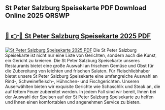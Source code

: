 ## St Peter Salzburg Speisekarte PDF Download Online 2025 QRSWP

# <h2><a href="http://gc5miv.nevu.top/?p=St+Peter+Salzburg+Speisekarte">🔗 👉🔴 St Peter Salzburg Speisekarte 2025 PDF</a></h2>

[![St Peter Salzburg Speisekarte 2025 PDF](https://i.imgur.com/dBaPXMq.png)](http://gc5miv.nevu.top/?p=St+Peter+Salzburg+Speisekarte)
Die St Peter Salzburg Speisekarte ist nicht nur eine Liste von Gerichten, sondern auch die Kunst, ein Gericht zu kreieren. Die St Peter Salzburg Speisekarte unseres Restaurants bietet eine große Auswahl an frischem Gemüse und Obst für die Zubereitung von leichten und frischen Salaten. Für Fleischliebhaber bietet unsere St Peter Salzburg Speisekarte eine umfangreiche Auswahl an Rind-, Schweinefleisch-, Hühnchen- und Fischgerichten. Unseren Auserwählten bieten wir exquisite Gerichte wie Schaschlik und Steak an, die auf fettem Feuer zubereitet werden. In jedem Fall sind wir bereit, Ihnen bei der Auswahl der Speisen auf der St Peter Salzburg Speisekarte zu helfen und Ihnen einen komfortablen und angenehmen Service zu bieten.
